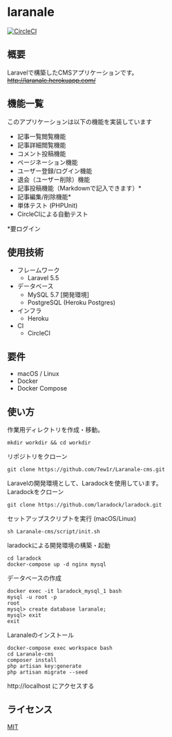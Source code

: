 # laranale

[![CircleCI](https://circleci.com/gh/7ew1r/Laranale-cms/tree/master.svg?style=svg)](https://circleci.com/gh/7ew1r/Laranale-cms/tree/master)

## 概要

Laravelで構築したCMSアプリケーションです。  
~~http://laranale.herokuapp.com/~~

## 機能一覧

このアプリケーションは以下の機能を実装しています

- 記事一覧閲覧機能
- 記事詳細閲覧機能
- コメント投稿機能
- ページネーション機能
- ユーザー登録/ログイン機能
- 退会（ユーザー削除）機能
- 記事投稿機能（Markdownで記入できます）*
- 記事編集/削除機能*
- 単体テスト (PHPUnit)
- CircleCIによる自動テスト

*要ログイン

## 使用技術

- フレームワーク
  - Laravel 5.5
- データベース
  - MySQL 5.7 [開発環境]
  - PostgreSQL (Heroku Postgres)
- インフラ
  - Heroku
- CI
  - CircleCI

## 要件

- macOS / Linux
- Docker
- Docker Compose

## 使い方

作業用ディレクトリを作成・移動。

```
mkdir workdir && cd workdir
```

リポジトリをクローン

```
git clone https://github.com/7ew1r/Laranale-cms.git
```

Laravelの開発環境として、Laradockを使用しています。  
Laradockをクローン

```
git clone https://github.com/laradock/laradock.git
```

セットアップスクリプトを実行 (macOS/Linux)

```
sh Laranale-cms/script/init.sh
```

laradockによる開発環境の構築・起動

```
cd laradock
docker-compose up -d nginx mysql
```

データベースの作成

```
docker exec -it laradock_mysql_1 bash
mysql -u root -p
root
mysql> create database laranale;
mysql> exit
exit
```

Laranaleのインストール

```
docker-compose exec workspace bash
cd Laranale-cms
composer install
php artisan key:generate
php artisan migrate --seed
```

http://localhost にアクセスする

## ライセンス

[MIT](https://raw.githubusercontent.com/7ew1r/Laranale-cms/master/LICENSE)
